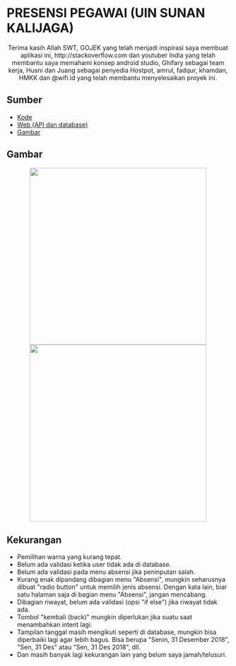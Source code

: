 # PRESENSI PEGAWAI (UIN SUNAN KALIJAGA)

<p align="center">Terima kasih Allah SWT, GOJEK yang telah menjadi inspirasi saya membuat aplikasi ini, http://stackoverflow.com dan youtuber India yang telah membantu saya memahami konsep android studio, Ghifary sebagai team kerja, Husni dan Juang sebagai penyedia Hostpot, amrul, fadqur, khamdan, HMKK dan @wifi.id yang telah membantu menyelesaikan proyek ini.</p>

## Sumber
- [Kode](https://drive.google.com/open?id=1lQ1VRtfuPlhU3DviQFE0nbqjnDu45IS5)
- [Web (API dan database)](https://drive.google.com/open?id=1X-uX3VV0L_sfgAHvnfAGrCeAJGPwpy68)
- [Gambar](https://drive.google.com/open?id=1Ksbrp5L19dH_raqY6XLP9XTNPSu6ablv)

## Gambar
<p align="center">
<a href="https://drive.google.com/file/d/1eYvTSZXakbSUi7eIQOvPB3vSAIc2K5yY/view"><img src="https://drive.google.com/uc?id=1eYvTSZXakbSUi7eIQOvPB3vSAIc2K5yY" height="400px"></a>
<a href="https://drive.google.com/file/d/1UE_sj90KDWJiyt0qiMfvk2HwtCBYrMbM/view"><img src="https://drive.google.com/uc?id=1UE_sj90KDWJiyt0qiMfvk2HwtCBYrMbM" height="400px"></a>
</p>

## Kekurangan
- Pemilihan warna yang kurang tepat.
- Belum ada validasi ketika user tidak ada di database.
- Belum ada validasi pada menu absensi jika peninputan salah.
- Kurang enak dipandang dibagian menu "Absensi", mungkin seharusnya dibuat "radio button" untuk memilih jenis absensi. Dengan kata lain, biar satu halaman saja di bagian menu "Absensi", jangan mencabang.
- Dibagian riwayat, belum ada validasi (opsi "if else") jika riwayat tidak ada.
- Tombol "kembali (back)" mungkin diperlukan jika suatu saat menambahkan intent lagi.
- Tampilan tanggal masih mengikuti seperti di database, mungkin bisa diperbaiki lagi agar lebih bagus. Bisa berupa "Senin, 31 Desember 2018", "Sen, 31 Des" atau "Sen, 31 Des 2018", dll.
- Dan masih banyak lagi kekurangan lain yang belum saya jamah/telusuri.
